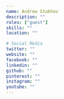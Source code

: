 ```yaml
---
name: Andrew Stakhov
description: ""
roles: ["guest"]
skills: ""
location: ""

# Social Media
twitter: ""
website: ""
facebook: ""
linkedin: ""
github: ""
pinterest: ""
instagram: ""
youtube: ""
---
```


<!--more-->

